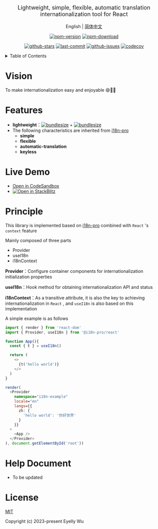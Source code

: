 <div align="center">
  <p style="font-size: 18px;">Lightweight, simple, flexible, automatic translation internationalization tool for React</p>

English | [简体中文](https://github.com/i18n-pro/react-i18n-pro/blob/v0.1.0-alpha.1/README_zh-CN.md)



[![npm-version](https://img.shields.io/npm/v/@i18n-pro/react.svg?style=flat-square "npm-version")](https://www.npmjs.com/package/@i18n-pro/react "npm")
[![npm-download](https://img.shields.io/npm/dm/@i18n-pro/react "npm-download")](https://www.npmjs.com/package/@i18n-pro/react "npm")

[![github-stars](https://img.shields.io/github/stars/i18n-pro/react-i18n-pro?style=social "github-stars")](https://github.com/i18n-pro/react-i18n-pro/stargazers "github-stars")
[![last-commit](https://img.shields.io/github/last-commit/i18n-pro/react-i18n-pro/dev "last-commit")](https://github.com/i18n-pro/react-i18n-pro/commits/dev "last-commit")
[![github-issues](https://img.shields.io/github/issues-raw/i18n-pro/react-i18n-pro "github-issues")](https://github.com/i18n-pro/react-i18n-pro/issues "github-issues")
[![codecov](https://codecov.io/gh/i18n-pro/react-i18n-pro/branch/main/graph/badge.svg?token=758C46SIE7 "codecov")](https://codecov.io/gh/eyelly-wu/react-i18n-pro "codecov")

</div>
<details >
  <summary>Table of Contents</summary>

  [Vision](#vision)<br/>
  [Features](#features)<br/>
  [Live Demo](#live-demo)<br/>
  [Principle](#principle)<br/>
  [Help Document](#help-document)<br/>
  [License](#license)<br/>

</details>


# Vision
To make internationalization easy and enjoyable 😄💪🏻
# Features

* **lightweight**：[![bundlesize](https://img.shields.io/bundlephobia/minzip/i18n-pro?color=brightgreen&style=plastic "i18n-pro-bundlesize")](https://bundlephobia.com/package/i18n-pro "i18n-pro-bundlesize") + [![bundlesize](https://img.shields.io/bundlephobia/minzip/@i18n-pro/react?color=brightgreen&style=plastic "bundlesize")](https://bundlephobia.com/package/@i18n-pro/react "bundlesize")
* The following characteristics are inherited from  [i18n-pro](https://github.com/eyelly-wu/i18n-pro "i18n-pro") 
   * **simple**
   * **flexible**
   * **automatic-translation**
   * **keyless**


# Live Demo

* [Open in CodeSandbox](https://codesandbox.io/p/github/i18n-pro/react-i18n-pro-demo/main?file=README.md)
* [![Open in StackBlitz](https://developer.stackblitz.com/img/open_in_stackblitz_small.svg "Open in StackBlitz")](https://stackblitz.com/edit/react-i18n-pro-demo?file=README.md)


# Principle
This library is implemented based on  [i18n-pro](https://github.com/eyelly-wu/i18n-pro "i18n-pro")  combined with  `React` 's  `context`  feature

Mainly composed of three parts
* Provider
* useI18n
* i18nContext



**Provider**：Configure container components for internationalization initialization properties

**useI18n**：Hook method for obtaining internationalization API and status

**i18nContext**：As a transitive attribute, it is also the key to achieving internationalization in  `React` , and  `useI18n`  is also based on this implementation

A simple example is as follows
```typescript react
import { render } from 'react-dom'
import { Provider, useI18n } from '@i18n-pro/react'

function App(){
  const { t } = useI18n()

  return (
    <>
      {t('hello world')}
    </>
  )
}

render(
  <Provider
    namespace="i18n-example"
    locale="en"
    langs={{
      zh: {
        'hello world': '你好世界'
      }
    }}
  >
    <App />
  </Provider>
), document.getElementById('root'))
```

# Help Document

* To be updated


# License
[MIT](./LICENSE)

Copyright (c) 2023-present Eyelly Wu